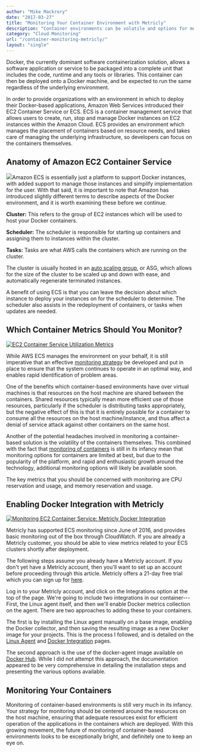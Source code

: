 ```yaml
---
author: "Mike Mackrory"
date: "2017-03-27"
title: "Monitoring Your Container Environment with Metricly"
description: "Container environments can be volatile and options for monitoring them effectively are few. Here's how to craft a monitoring plan for maximum stability."
category: "Cloud Monitoring"
url: "/container-monitoring-metricly/"
layout: "single"
---
```

Docker, the currently dominant software containerization solution, allows a software application or service to be packaged into a complete unit that includes the code, runtime and any tools or libraries. This container can then be deployed onto a Docker machine, and be expected to run the same regardless of the underlying environment.

In order to provide organizations with an environment in which to deploy their Docker-based applications, Amazon Web Services introduced their EC2 Container Service or ECS. ECS is a container management service that allows users to create, run, stop and manage Docker instances on EC2 instances within the Amazon Cloud. ECS provides an environment which manages the placement of containers based on resource needs, and takes care of managing the underlying infrastructure, so developers can focus on the containers themselves.

Anatomy of Amazon EC2 Container Service
---------------------------------------

[![](/wp-content/uploads/2017/07/ECSIcon.png)](/wp-content/uploads/2017/07/ECSIcon.png)Amazon ECS is essentially just a platform to support Docker instances, with added support to manage those instances and simplify implementation for the user. With that said, it is important to note that Amazon has introduced slightly different terms to describe aspects of the Docker environment, and it is worth examining these before we continue.

**Cluster:** This refers to the group of EC2 instances which will be used to host your Docker containers.

**Scheduler:** The scheduler is responsible for starting up containers and assigning them to instances within the cluster.

**Tasks:** Tasks are what AWS calls the containers which are running on the cluster.

The cluster is usually hosted in an [auto scaling group](/optimize-auto-scale-groups-asg-tuning-report), or ASG, which allows for the size of the cluster to be scaled up and down with ease, and automatically regenerate terminated instances.

A benefit of using ECS is that you can leave the decision about which instance to deploy your instances on for the scheduler to determine. The scheduler also assists in the redeployment of containers, or tasks when updates are needed.

Which Container Metrics Should You Monitor?
-------------------------------------------

[![EC2 Container Service Utilization Metrics](/wp-content/uploads/2017/07/ECSUtilizationMetrics-1024x320.png)](/wp-content/uploads/2017/07/ECSUtilizationMetrics.png)

While AWS ECS manages the environment on your behalf, it is still imperative that an effective [monitoring strategy](/evaluate-monitoring-strategy) be developed and put in place to ensure that the system continues to operate in an optimal way, and enables rapid identification of problem areas.

One of the benefits which container-based environments have over virtual machines is that resources on the host machine are shared between the containers. Shared resources typically mean more efficient use of those resources, particularly if the scheduler is distributing tasks appropriately, but the negative effect of this is that it is entirely possible for a container to consume all the resources on the host machine/instance, and thus affect a denial of service attack against other containers on the same host.

Another of the potential headaches involved in monitoring a container-based solution is the volatility of the containers themselves. This combined with the fact that [monitoring of containers](/monitor-performance-docker-containers) is still in its infancy mean that monitoring options for containers are limited at best, but due to the popularity of the platform, and rapid and enthusiastic growth around the technology, additional monitoring options will likely be available soon.

The key metrics that you should be concerned with monitoring are CPU reservation and usage, and memory reservation and usage.

Enabling Docker Integration with Metricly
------------------------------------------

[![Monitoring EC2 Container Service: Metricly Docker Integration](/wp-content/uploads/2016/04/integrations-docker.png)](/wp-content/uploads/2016/04/integrations-docker.png)

Metricly has supported ECS monitoring since June of 2016, and provides basic monitoring out of the box through CloudWatch. If you are already a Metricly customer, you should be able to view metrics related to your ECS clusters shortly after deployment.

The following steps assume you already have a Metricly account. If you don't yet have a Metricly account, then you'll want to set up an account before proceeding through this article. Metricly offers a 21-day free trial which you can sign up for [here](/signup).

Log in to your Metricly account, and click on the Integrations option at the top of the page. We're going to include two integrations in our container---First, the Linux agent itself, and then we'll enable Docker metrics collection on the agent. There are two approaches to adding these to your containers.

The first is by installing the Linux agent manually on a base image, enabling the Docker collector, and then saving the resulting image as a new Docker image for your projects. This is the process I followed, and is detailed on the [Linux Agent](https://hlp.app.netuitive.com/Content/Integrations/linux.htm) and [Docker Integration](https://hlp.app.netuitive.com/Content/Integrations/docker.htm) pages.

The second approach is the use of the docker-agent image available on [Docker Hub](https://hub.docker.com/r/netuitive/docker-agent/). While I did not attempt this approach, the documentation appeared to be very comprehensive in detailing the installation steps and presenting the various options available.

Monitoring Your Containers
--------------------------

Monitoring of container-based environments is still very much in its infancy. Your strategy for monitoring should be centered around the resources on the host machine, ensuring that adequate resources exist for efficient operation of the applications in the containers which are deployed. With this growing movement, the future of monitoring of container-based environments looks to be exceptionally bright, and definitely one to keep an eye on.

